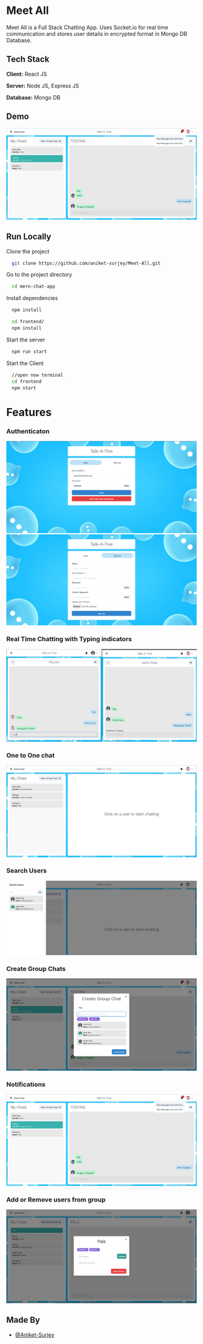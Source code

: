 
# Meet All

Meet All is a Full Stack Chatting App.
Uses Socket.io for real time communication and stores user details in encrypted format in Mongo DB Database.
## Tech Stack

**Client:** React JS

**Server:** Node JS, Express JS

**Database:** Mongo DB
  
## Demo

![](https://github.com/Aniket-Surjey/Talk-A-Tive-Chat-App/blob/main/screenshots/group%20%2B%20notif.PNG)
## Run Locally

Clone the project

```bash
  git clone https://github.com/aniket-surjey/Meet-All.git
```

Go to the project directory

```bash
  cd mern-chat-app
```

Install dependencies

```bash
  npm install
```

```bash
  cd frontend/
  npm install
```

Start the server

```bash
  npm run start
```
Start the Client

```bash
  //open now terminal
  cd frontend
  npm start
```

  
# Features

### Authenticaton
![](https://github.com/Aniket-Surjey/Talk-A-Tive-Chat-App/blob/main/screenshots/login.PNG)
![](https://github.com/Aniket-Surjey/Talk-A-Tive-Chat-App/blob/main/screenshots/signup.PNG)
### Real Time Chatting with Typing indicators
![](https://github.com/Aniket-Surjey/Talk-A-Tive-Chat-App/blob/main/screenshots/real-time.PNG)
### One to One chat
![](https://github.com/Aniket-Surjey/Talk-A-Tive-Chat-App/blob/main/screenshots/mainscreen.PNG)
### Search Users
![](https://github.com/Aniket-Surjey/Talk-A-Tive-Chat-App/blob/main/screenshots/search.PNG)
### Create Group Chats
![](https://github.com/Aniket-Surjey/Talk-A-Tive-Chat-App/blob/main/screenshots/new%20grp.PNG)
### Notifications 
![](https://github.com/Aniket-Surjey/Talk-A-Tive-Chat-App/blob/main/screenshots/group%20%2B%20notif.PNG)
### Add or Remove users from group
![](https://github.com/Aniket-Surjey/Talk-A-Tive-Chat-App/blob/main/screenshots/add%20rem.PNG)
## Made By

- [@Aniket-Surjey](https://github.com/aniket-surjey)

  
